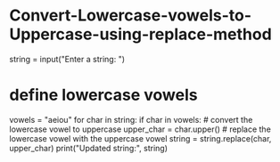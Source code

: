 # Convert-Lowercase-vowels-to-Uppercase-using-replace-method

string = input("Enter a string: ")
# define lowercase vowels
vowels = "aeiou"
for char in string:
    if char in vowels:
        # convert the lowercase vowel to uppercase
        upper_char = char.upper()
        # replace the lowercase vowel with the uppercase vowel
        string = string.replace(char, upper_char)
print("Updated string:", string)
